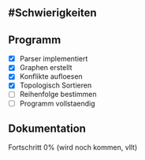 ## #Schwierigkeiten

## Programm

- [x] Parser implementiert
- [x] Graphen erstellt
- [x] Konflikte aufloesen
- [x] Topologisch Sortieren
- [ ] Reihenfolge bestimmen
- [ ] Programm vollstaendig

## Dokumentation

Fortschritt 0% (wird noch kommen, vllt)
